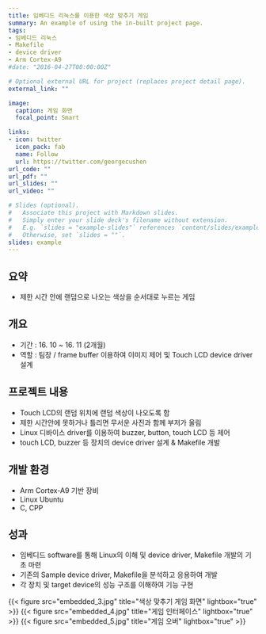 ```yaml
---
title: 임베디드 리눅스를 이용한 색상 맞추기 게임
summary: An example of using the in-built project page.
tags:
- 임베디드 리눅스
- Makefile
- device driver
- Arm Cortex-A9
#date: "2016-04-27T00:00:00Z"

# Optional external URL for project (replaces project detail page).
external_link: ""

image:
  caption: 게임 화면
  focal_point: Smart

links:
- icon: twitter
  icon_pack: fab
  name: Follow
  url: https://twitter.com/georgecushen
url_code: ""
url_pdf: ""
url_slides: ""
url_video: ""

# Slides (optional).
#   Associate this project with Markdown slides.
#   Simply enter your slide deck's filename without extension.
#   E.g. `slides = "example-slides"` references `content/slides/example-slides.md`.
#   Otherwise, set `slides = ""`.
slides: example
---
```


##	요약
- 제한 시간 안에 랜덤으로 나오는 색상을 순서대로 누르는 게임

##	개요
- 기간 : 16. 10 ~ 16. 11 (2개월)
- 역할 : 팀장 / frame buffer 이용하여 이미지 제어 및 Touch LCD device driver 설계

##	프로젝트 내용
- Touch LCD의 랜덤 위치에 랜덤 색상이 나오도록 함
- 제한 시간안에 못하거나 틀리면 무서운 사진과 함께 부저가 울림
- Linux 디바이스 driver를 이용하여 buzzer, button, touch LCD 등 제어
- touch LCD, buzzer 등 장치의 device driver 설계 & Makefile 개발

##	개발 환경
- Arm Cortex-A9 기반 장비
- Linux Ubuntu
- C, CPP

##	성과
- 임베디드 software를 통해 Linux의 이해 및 device driver, Makefile 개발의 기초 마련
- 기존의 Sample device driver, Makefile을 분석하고 응용하여 개발
- 각 장치 및 target device의 성능 구조를 이해하여 기능 구현

{{< figure src="embedded_3.jpg" title="색상 맞추기 게임 화면" lightbox="true" >}}
{{< figure src="embedded_4.jpg" title="게임 인터페이스" lightbox="true" >}}
{{< figure src="embedded_5.jpg" title="게임 오버" lightbox="true" >}}